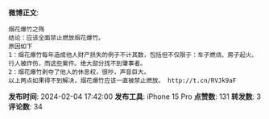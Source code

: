 **微博正文**: 
```
烟花爆竹之殇
结论：应该全面禁止燃放烟花爆竹。
原因如下
1：烟花爆竹每年造成他人财产损失的例子不计其数，包括但不仅限于：车子燃烧、房子起火、行人被炸伤，而这些案件。绝大部分找不到肇事者。
2：烟花爆竹剥夺了他人的休息权，很吵，声音巨大。
以上两点如果得不到解决，烟花爆竹应该一直被禁止燃放。 http://t.cn/RVJk9aF
```
**发布时间**: 2024-02-04 17:42:00
**发布工具**: iPhone 15 Pro
**点赞数**: 131
**转发数**: 3
**评论数**: 34
